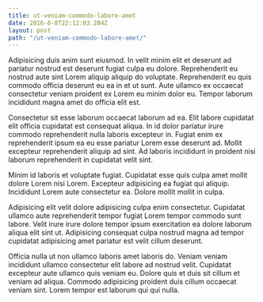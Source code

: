 ```yaml
---
title: ut-veniam-commodo-labore-amet
date: 2016-6-8T22:12:03.284Z
layout: post
path: "/ut-veniam-commodo-labore-amet/"
---
```


Adipisicing duis anim sunt eiusmod. In velit minim elit et deserunt ad pariatur nostrud est deserunt fugiat culpa eu dolore. Reprehenderit eu nostrud aute sint Lorem aliquip aliquip do voluptate. Reprehenderit eu quis commodo officia deserunt eu ea in et ut sunt. Aute ullamco ex occaecat consectetur veniam proident ex Lorem eu minim dolor eu. Tempor laborum incididunt magna amet do officia elit est.

Consectetur sit esse laborum occaecat laborum ad ea. Elit labore cupidatat elit officia cupidatat est consequat aliqua. In id dolor pariatur irure commodo reprehenderit nulla laboris excepteur in. Fugiat enim ex reprehenderit ipsum ea eu esse pariatur Lorem esse deserunt ad. Mollit excepteur reprehenderit aliquip ad sint. Ad laboris incididunt in proident nisi laborum reprehenderit in cupidatat velit sint.

Minim id laboris et voluptate fugiat. Cupidatat esse quis culpa amet mollit dolore Lorem nisi Lorem. Excepteur adipisicing ea fugiat qui aliquip. Incididunt Lorem aute consectetur ea. Dolore mollit mollit in culpa.

Adipisicing elit velit dolore adipisicing culpa enim consectetur. Cupidatat ullamco aute reprehenderit tempor fugiat Lorem tempor commodo sunt labore. Velit irure irure dolore tempor ipsum exercitation ea dolore laborum aliqua elit sint ut. Adipisicing consequat culpa nostrud magna ad tempor cupidatat adipisicing amet pariatur est velit cillum deserunt.

Officia nulla ut non ullamco laboris amet laboris do. Veniam veniam incididunt ullamco consectetur elit labore ad nostrud velit. Cupidatat excepteur aute ullamco quis veniam eu. Dolore quis et duis sit cillum et veniam ad aliqua. Commodo adipisicing proident duis cillum occaecat veniam sint. Lorem tempor est laborum qui qui nulla.